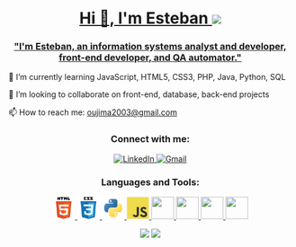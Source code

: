 <!DOCTYPE html>
<html lang="en">

<head>
    <meta charset="UTF-8">
    <meta http-equiv="X-UA-Compatible" content="IE=edge">
    <meta name="viewport" content="width=device-width, initial-scale=1.0">
    <title>GitHub Profile</title>
</head>

<body>

  <a href="#">
    <h1 align="center">Hi 👋, I'm Esteban <img height="40" src="https://emoji.gg/assets/emoji/7333-parrotdance.gif"></h1>
  </a>
  <a href="#">
    <h3 align="center">"I'm Esteban, an information systems analyst and developer, front-end developer, and QA automator."</h3>
  </a>

  🌱 I’m currently learning JavaScript, HTML5, CSS3, PHP, Java, Python, SQL

  👯 I’m looking to collaborate on front-end, database, back-end projects

  📫 How to reach me: oujima2003@gmail.com

  <h3 align="center">Connect with me:</h3>
  <div align="center">
    <a href="https://www.linkedin.com/in/lauro_brant-1/" target="_blank">
      <img src="https://img.shields.io/badge/LinkedIn-0077B5?style=for-the-badge&logo=linkedin&logoColor=white"
        alt="LinkedIn" />
    </a>
    <a href="mailto:produtor.brantlauro@gmail.com" target="_blank">
      <img src="https://img.shields.io/badge/Gmail-D14836?style=for-the-badge&logo=gmail&logoColor=white" alt="Gmail" />
    </a>
  </div>

  <h3 align="center">Languages and Tools:</h3>

  <p align="center">
      <a href="https://www.w3.org/html/" target="_blank">
          <img src="https://raw.githubusercontent.com/devicons/devicon/master/icons/html5/html5-original-wordmark.svg"
              alt="html5" width="40" height="40" />
      </a>
      <a href="https://www.w3schools.com/css/" target="_blank">
          <img src="https://raw.githubusercontent.com/devicons/devicon/master/icons/css3/css3-original-wordmark.svg"
              alt="css3" width="40" height="40" />
      </a>
      <a href="https://www.python.org" target="_blank">
          <img src="https://raw.githubusercontent.com/devicons/devicon/master/icons/python/python-original.svg"
              alt="python" width="40" height="40" />
      </a>
      <a href="https://developer.mozilla.org/en-US/docs/Web/JavaScript" target="_blank">
          <img src="https://raw.githubusercontent.com/devicons/devicon/master/icons/javascript/javascript-original.svg"
              alt="javascript" width="40" height="40" />
      </a>
      <a href="https://git-scm.com/" target="_blank">
          <img src="https://cdn.jsdelivr.net/gh/devicons/devicon/icons/git/git-original.svg" width="40" height="40" />
      </a>
      <a href="https://www.php.net/" target="_blank">
          <img src="https://cdn.jsdelivr.net/gh/devicons/devicon/icons/php/php-original.svg" width="40" height="40" />
      </a>
      <a href="https://getbootstrap.com/" target="_blank">
          <img src="https://cdn.jsdelivr.net/gh/devicons/devicon/icons/bootstrap/bootstrap-original.svg" width="40"
              height="40" />
      </a>
      <a href="https://www.mysql.com/" target="_blank">
          <img src="https://cdn.jsdelivr.net/gh/devicons/devicon/icons/mysql/mysql-original.svg" width="40" height="40" />
      </a>
  </p>

  <p align="center">
      <img height="150"
          src="https://github-readme-stats.vercel.app/api?username=aztolfo&theme=react&show_icons=true&include_all_commits=true" />
      <img height="150"
          src="https://github-readme-stats.vercel.app/api/top-langs/?username=aztolfo&theme=react&layout=compact" />
  </p>

  <link rel="stylesheet" href="https://cdn.jsdelivr.net/gh/devicons/devicon@v2.15.1/devicon.min.css">
</body>

</html>

